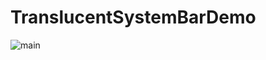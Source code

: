 # TranslucentSystemBarDemo
![main](https://github.com/pangxinlong/TranslucentSystemBarDemo/app/src/main/res/mipmap/main.jpg)
